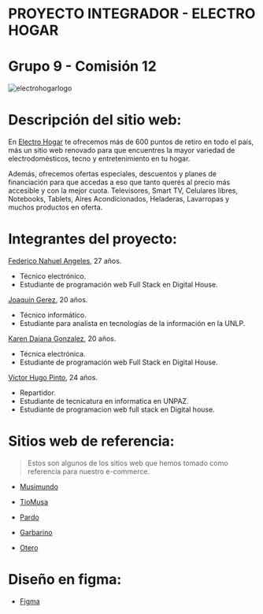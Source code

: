 # PROYECTO INTEGRADOR - **ELECTRO HOGAR**

# Grupo 9 - Comisión 12

![electrohogarlogo](https://user-images.githubusercontent.com/90283601/137998822-b6d70649-9870-4300-88af-54ac97d27692.png)

# Descripción del sitio web:

En [Electro Hogar](www.electrogar.com.ar) te ofrecemos más de 600 puntos de retiro en todo el país, más un sitio web renovado para que encuentres
la mayor variedad de electrodomésticos, tecno y entretenimiento en tu hogar.

Además, ofrecemos ofertas especiales, descuentos y planes de financiación para que accedas a eso que tanto querés al precio más accesible y con la mejor cuota.
Televisores, Smart TV, Celulares libres, Notebooks, Tablets, Aires Acondicionados, Heladeras, Lavarropas y muchos productos en oferta.

# Integrantes del proyecto:

[Federico Nahuel Angeles](https://github.com/fedeangeles23), 27 años.
* Técnico electrónico.
* Estudiante de programación web Full Stack en Digital House.

[Joaquín Gerez](https://github.com/JoaquinLGerez), 20 años.
* Técnico informático.
* Estudiante para analista en tecnologías de la información en la UNLP.

[Karen Daiana Gonzalez](https://github.com/karenGonza), 20 años.
* Técnica electrónica.
* Estudiante de programación web Full Stack en Digital House.

[Victor Hugo Pinto](https://github.com/HugoPinto97), 24 años.
* Repartidor.
* Estudiante de tecnicatura en informatica en UNPAZ.
* Estudiante de programacion web full stack en Digital house. 

# Sitios web de referencia:

>Estos son algunos de los sitios web que hemos tomado como referencia para nuestro e-commerce.
* [Musimundo](https://www.musimundo.com/)

* [TioMusa](https://www.tiomusa.com.ar/)

* [Pardo](https://www.pardo.com.ar/)

* [Garbarino](https://www.garbarino.com/)

* [Otero](https://www.otero.com.ar/)

# Diseño en figma:

* [Figma](https://www.figma.com/file/SAqxhkxtKNogzvhPJRNAmD/Electro-Hogar---Wireframe-%2F-Grupo-9?node-id=78%3A3)
